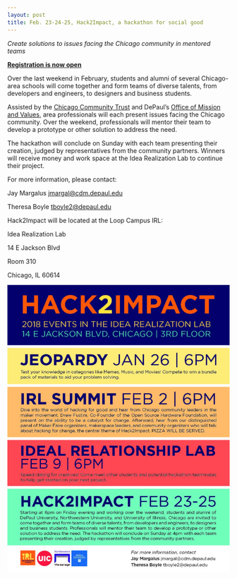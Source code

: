 ```yaml
---
layout: post
title: Feb. 23-24-25, Hack2Impact, a hackathon for social good
---
```


*Create solutions to issues facing the Chicago community in mentored teams*

[**Registration is now open**](https://www.eventbrite.com/e/hack2impact-a-hackathon-for-social-good-tickets-42428142717)

Over the last weekend in February, students and alumni of several Chicago-area schools will come together and form teams of diverse talents, from developers and engineers, to designers and business students.

Assisted by the [Chicago Community Trust](http://cct.org/) and DePaul’s [Office of Mission and Values](https://offices.depaul.edu/mission-and-values/Pages/default.aspx), area professionals will each present issues facing the Chicago community. Over the weekend, professionals will mentor their team to develop a prototype or other solution to address the need.

The hackathon will conclude on Sunday with each team presenting their creation, judged by representatives from the community partners. Winners will receive money and work space at the Idea Realization Lab to continue their project.

For more information, please contact:

Jay Margalus [jmargal@cdm.depaul.edu](mailto:jmargal@cdm.depaul.edu)

Theresa Boyle [tboyle2@depaul.edu](mailto:tboyle2@depaul.edu)

Hack2Impact will be located at the Loop Campus IRL:

Idea Realization Lab

14 E Jackson Blvd

Room 310

Chicago, IL 60614

![flyer](/images/Hack2Impact_full.jpg "Hack2Impact")
